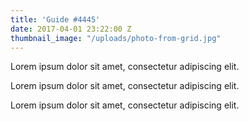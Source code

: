 ```yaml
---
title: 'Guide #4445'
date: 2017-04-01 23:22:00 Z
thumbnail_image: "/uploads/photo-from-grid.jpg"
---
```


Lorem ipsum dolor sit amet, consectetur adipiscing elit.

Lorem ipsum dolor sit amet, consectetur adipiscing elit.

Lorem ipsum dolor sit amet, consectetur adipiscing elit.